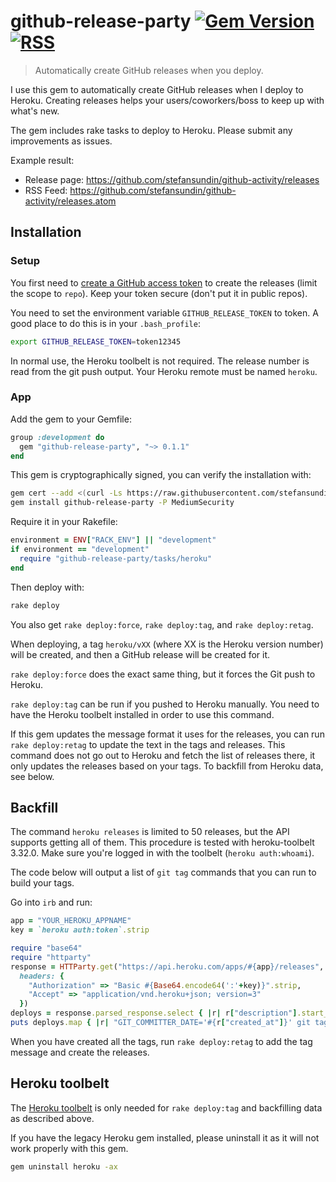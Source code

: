 # github-release-party [![Gem Version](https://badge.fury.io/rb/github-release-party.svg)](https://rubygems.org/gems/github-release-party) [![RSS](https://stefansundin.github.io/img/feed.png)](https://github.com/stefansundin/github-release-party/releases.atom)

> Automatically create GitHub releases when you deploy.

I use this gem to automatically create GitHub releases when I deploy to Heroku. Creating releases helps your users/coworkers/boss to keep up with what's new.

The gem includes rake tasks to deploy to Heroku. Please submit any improvements as issues.

Example result:
- Release page: https://github.com/stefansundin/github-activity/releases
- RSS Feed: https://github.com/stefansundin/github-activity/releases.atom


## Installation

### Setup

You first need to [create a GitHub access token](https://github.com/settings/tokens) to create the releases (limit the scope to `repo`). Keep your token secure (don't put it in public repos).

You need to set the environment variable `GITHUB_RELEASE_TOKEN` to token. A good place to do this is in your `.bash_profile`:

```bash
export GITHUB_RELEASE_TOKEN=token12345
```

In normal use, the Heroku toolbelt is not required. The release number is read from the git push output. Your Heroku remote must be named `heroku`.

### App

Add the gem to your Gemfile:

```ruby
group :development do
  gem "github-release-party", "~> 0.1.1"
end
```

This gem is cryptographically signed, you can verify the installation with:

```bash
gem cert --add <(curl -Ls https://raw.githubusercontent.com/stefansundin/github-release-party/master/certs/stefansundin.pem)
gem install github-release-party -P MediumSecurity
```

Require it in your Rakefile:

```ruby
environment = ENV["RACK_ENV"] || "development"
if environment == "development"
  require "github-release-party/tasks/heroku"
end
```

Then deploy with:

```bash
rake deploy
```

You also get `rake deploy:force`, `rake deploy:tag`, and `rake deploy:retag`.

When deploying, a tag `heroku/vXX` (where XX is the Heroku version number) will be created, and then a GitHub release will be created for it.

`rake deploy:force` does the exact same thing, but it forces the Git push to Heroku.

`rake deploy:tag` can be run if you pushed to Heroku manually. You need to have the Heroku toolbelt installed in order to use this command.

If this gem updates the message format it uses for the releases, you can run `rake deploy:retag` to update the text in the tags and releases. This command does not go out to Heroku and fetch the list of releases there, it only updates the releases based on your tags. To backfill from Heroku data, see below.


## Backfill

The command `heroku releases` is limited to 50 releases, but the API supports getting all of them. This procedure is tested with heroku-toolbelt 3.32.0. Make sure you're logged in with the toolbelt (`heroku auth:whoami`).

The code below will output a list of `git tag` commands that you can run to build your tags.

Go into `irb` and run:

```ruby
app = "YOUR_HEROKU_APPNAME"
key = `heroku auth:token`.strip

require "base64"
require "httparty"
response = HTTParty.get("https://api.heroku.com/apps/#{app}/releases",
  headers: {
    "Authorization" => "Basic #{Base64.encode64(':'+key)}".strip,
    "Accept" => "application/vnd.heroku+json; version=3"
  })
deploys = response.parsed_response.select { |r| r["description"].start_with?("Deploy ") }
puts deploys.map { |r| "GIT_COMMITTER_DATE='#{r["created_at"]}' git tag heroku/v#{r["version"]} " + r["description"][/[0-9a-f]{7}/] }.join("\n")
```

When you have created all the tags, run `rake deploy:retag` to add the tag message and create the releases.

## Heroku toolbelt

The [Heroku toolbelt](https://toolbelt.heroku.com/) is only needed for `rake deploy:tag` and backfilling data as described above.

If you have the legacy Heroku gem installed, please uninstall it as it will not work properly with this gem.

```bash
gem uninstall heroku -ax
```
